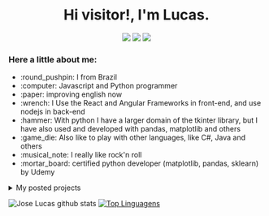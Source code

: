 <p align='center'>
  <h1 align='center'>Hi visitor!, I'm Lucas.</h1>
</p>
<p align='center'>
  <a href="https://www.linkedin.com/in/jos%C3%A9-lucas-freitas-8ba524150/" style='text-decoration: none'>
    <img src="https://img.shields.io/badge/Profile-LinkedIn-white.svg?colorA=#0000FF&colorB=2E2EFE&style=for-the-badge" />
  </a>
  <a href="https://www.instagram.com/jlucasgf/?hl=pt-br" style='text-decoration: none'>
    <img src="https://img.shields.io/badge/Profile-Instagram-white.svg?colorA=#A901DB&colorB=DF01D7&style=for-the-badge" />
  </a>
  <a href="https://repl.it/upgrade/JoseLucasapp" style='text-decoration: none'>
    <img src="https://img.shields.io/badge/Profile-Repl.it-white.svg?colorA=#000000&colorB=0000FF&style=for-the-badge" />
  </a>
</p>

<p align="right">
  <h3>Here a little about me:</h3>
  <ul>
    <li> :round_pushpin: I from Brazil</li>
    <li> :computer: Javascript and Python programmer</li>
    <li> :paper: improving english now</li>
    <li> :wrench: I Use the React and Angular Frameworks in front-end, and use nodejs in back-end</li>
    <li> :hammer: With python I have a larger domain of the tkinter library, but I have also used and developed with pandas, matplotlib and others</li>
    <li> :game_die: Also like to play with other languages, like C#, Java and others</li>
    <li> :musical_note: I really like rock'n roll </li>
    <li> :mortar_board: certified python developer (matplotlib, pandas, sklearn) by Udemy </li>
  </ul>

  <details>
    <summary>My posted projects</summary>

    [Tic Tac Toe](https://joselucasapp.github.io/Tic-tac-toe-game/)<br>
    [Currency prices against the BRL](https://brl-currency-converter.vercel.app/)<br>
    [2112 Chat](https://chat2112jl.herokuapp.com/)
  </details>
</p>

![Jose Lucas github stats](https://github-readme-stats.vercel.app/api?username=joselucasapp&show_icons=true&theme=radical&count_private=true)
[![Top Linguagens](https://github-readme-stats.vercel.app/api/top-langs/?username=joselucasapp&layout=compact&custom_title=JoseLucasapp+languages&langs_count=8)](https://github.com/anuraghazra/github-readme-stats)
